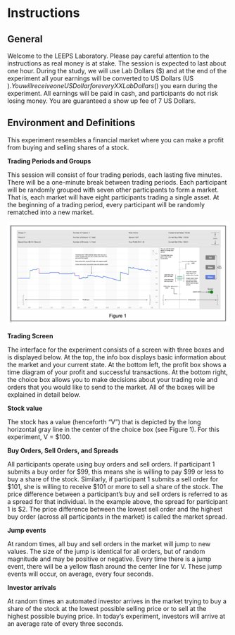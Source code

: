 # Instructions

## General

Welcome to the LEEPS Laboratory. Please pay careful attention to the
instructions as real money is at stake. The session is expected to
last about one hour.  During the study, we will use Lab Dollars ($)
and at the end of the experiment all your earnings will be converted
to US Dollars (US $). You will receive one US Dollar for every XX Lab
Dollars ($) you earn during the experiment. All earnings will be paid
in cash, and participants do not risk losing money. You are guaranteed
a show up fee of 7 US Dollars.

## Environment and Definitions

This experiment resembles a financial market where you can make a profit from buying and selling shares of a stock.

**Trading Periods and Groups**

This session will consist of four trading periods, each lasting five minutes. There will be a one-minute break between trading periods. Each participant will be randomly grouped with seven other participants to form a market. That is, each market will have eight participants trading a single asset. At the beginning of a trading period, every participant will be randomly rematched into a new market.

![Image of Trading Screen](tradingScreen.png)

**Trading Screen**

The interface for the experiment consists of a screen with three boxes and is displayed below. At the top, the info box displays basic information about the market and your current state. At the bottom left, the profit box shows a time diagram of your profit and successful transactions. At the bottom right, the choice box allows you to make decisions about your trading role and orders that you would like to send to the market. All of the boxes will be explained in detail below.

**Stock value**

The stock has a value (henceforth “V”) that is depicted by the long horizontal gray line in the center of the choice box (see Figure 1). For this experiment, V = $100.

**Buy Orders, Sell Orders, and Spreads**

All participants operate using buy orders and sell orders. If participant 1 submits a buy order for $99, this means she is willing to pay $99 or less to buy a share of the stock. Similarly, if participant 1 submits a sell order for $101, she is willing to receive $101 or more to sell a share of the stock. The price difference between a participant’s buy and sell orders is referred to as a spread for that individual. In the example above, the spread for participant 1 is $2. The price difference between the lowest sell order and the highest buy order (across all participants in the market) is called the market spread. 

**Jump events**

At random times, all buy and sell orders in the market will jump to new values. The size of the jump is identical for all orders, but of random magnitude and may be positive or negative. Every time there is a jump event, there will be a yellow flash around the center line for V. These jump events will occur, on average, every four seconds. 

**Investor arrivals**

At random times an automated investor arrives in the market trying to buy a share of the stock at the lowest possible selling price or to sell at the highest possible buying price. In today’s experiment, investors will arrive at an average rate of every three seconds. 

